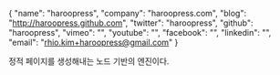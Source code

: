 {
    "name": "haroopress",
    "company": "haroopress.com",
    "blog": "http://haroopress.github.com",
    "twitter": "haroopress",
    "github": "haroopress",
    "vimeo": "",
    "youtube": "",
    "facebook": "",
    "linkedin": "",
    "email": "rhio.kim+haroopress@gmail.com"
}

정적 페이지를 생성해내는 노드 기반의 엔진이다.
